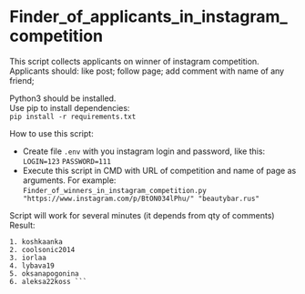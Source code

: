 Finder_of_applicants_in_instagram_competition
=====================
 
This script collects applicants on winner of instagram competition.  
Applicants should: like post; follow page; add comment with name of any friend;  

Python3 should be installed.  
Use pip to install dependencies:  
```pip install -r requirements.txt```

How to use this script:  
* Create file  ```.env``` with you instagram login and password, like this: ```LOGIN=123``` ```PASSWORD=111```
* Execute this script in CMD with URL of competition and name of page as arguments.
For example:  
```Finder_of_winners_in_instagram_competition.py "https://www.instagram.com/p/BtON034lPhu/" "beautybar.rus"```

Script will work for several minutes (it depends from qty of comments)
Result: 
```
1. koshkaanka
2. coolsonic2014
3. iorlaa
4. lybava19
5. oksanapogonina
6. aleksa22koss ```
